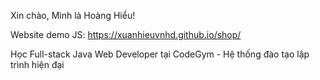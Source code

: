 Xin chào, Mình là Hoàng Hiểu!

Website demo JS: https://xuanhieuvnhd.github.io/shop/

Học Full-stack Java Web Developer tại CodeGym - Hệ thống đào tạo lập trình hiện đại

